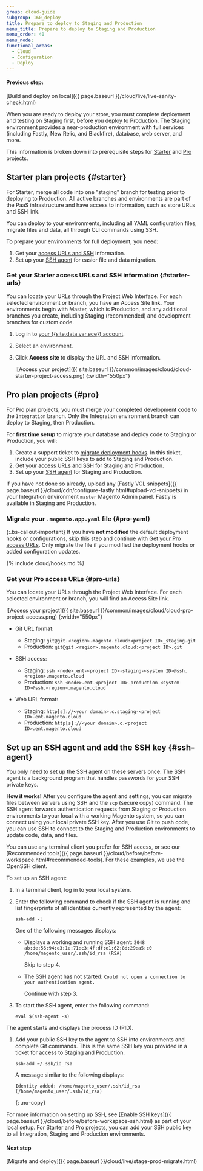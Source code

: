 ```yaml
---
group: cloud-guide
subgroup: 160_deploy
title: Prepare to deploy to Staging and Production
menu_title: Prepare to deploy to Staging and Production
menu_order: 40
menu_node:
functional_areas:
  - Cloud
  - Configuration
  - Deploy
---
```


#### Previous step:

[Build and deploy on local]({{ page.baseurl }}/cloud/live/live-sanity-check.html)

When you are ready to deploy your store, you must complete deployment and testing on Staging first, before you deploy to Production. The Staging environment provides a near-production environment with full services (including Fastly, New Relic, and Blackfire), database, web server, and more.

This information is broken down into prerequisite steps for [Starter](#starter) and [Pro](#pro) projects.

## Starter plan projects {#starter}

For Starter, merge all code into one "staging" branch for testing prior to deploying to Production. All active branches and environments are part of the PaaS infrastructure and have access to information, such as store URLs and SSH link.

You can deploy to your environments, including all YAML configuration files, migrate files and data, all through CLI commands using SSH.

To prepare your environments for full deployment, you need:

1. Get your [access URLs and SSH](#starter-urls) information.
2. Set up your [SSH agent](#ssh-agent) for easier file and data migration.

### Get your Starter access URLs and SSH information {#starter-urls}

You can locate your URLs through the Project Web Interface. For each selected environment or branch, you have an Access Site link. Your environments begin with Master, which is Production, and any additional branches you create, including Staging (recommended) and development branches for custom code.

1. Log in to [your {{site.data.var.ece}} account](https://accounts.magento.cloud).
1. Select an environment.
1. Click **Access site** to display the URL and SSH information.

   ![Access your project]({{ site.baseurl }}/common/images/cloud/cloud-starter-project-access.png)
   {:width="550px"}

## Pro plan projects {#pro}

For Pro plan projects, you must merge your completed development code to the `Integration` branch. Only the Integration environment branch can deploy to Staging, then Production.

For **first time setup** to migrate your database and deploy code to Staging or Production, you will:

1. Create a support ticket to [migrate deployment hooks](#pro-yaml). In this ticket, include your public SSH keys to add to Staging and Production.
1. Get your [access URLs and SSH](#pro-urls) for Staging and Production.
1. Set up your [SSH agent](#ssh-agent) for Staging and Production.

If you have not done so already, upload any [Fastly VCL snippets]({{ page.baseurl }}/cloud/cdn/configure-fastly.html#upload-vcl-snippets) in your Integration environment `master` Magento Admin panel. Fastly is available in Staging and Production.

### Migrate your `.magento.app.yaml` file {#pro-yaml}

{:.bs-callout-important}
If you have **not modified** the default deployment hooks or configurations, skip this step and continue with [Get your Pro access URLs](#pro-urls). Only migrate the file if you modified the deployment hooks or added configuration updates.

{% include cloud/hooks.md %}

### Get your Pro access URLs  {#pro-urls}

You can locate your URLs through the Project Web Interface. For each selected environment or branch, you will find an Access Site link.

![Access your project]({{ site.baseurl }}/common/images/cloud/cloud-pro-project-access.png)
 {:width="550px"}

- Git URL format:

  - Staging: `git@git.<region>.magento.cloud:<project ID>_staging.git`
  - Production: `git@git.<region>.magento.cloud:<project ID>.git`

- SSH access:

  - Staging: `ssh <node>.ent-<project ID>-staging-<system ID>@ssh.<region>.magento.cloud`
  - Production: `ssh <node>.ent-<project ID>-production-<system ID>@ssh.<region>.magento.cloud`

- Web URL format:

  - Staging: `http[s]://<your domain>.c.staging-<project ID>.ent.magento.cloud`
  - Production: `http[s]://<your domain>.c.<project ID>.ent.magento.cloud`

## Set up an SSH agent and add the SSH key {#ssh-agent}

You only need to set up the SSH agent on these servers once. The SSH agent is a background program that handles passwords for your SSH private keys.

**How it works!** After you configure the agent and settings, you can migrate files between servers using SSH and the `scp` (secure copy) command. The SSH agent forwards authentication requests from Staging or Production environments to your local with a working Magento system, so you can connect using your local private SSH key. After you use Git to push code, you can use SSH to connect to the Staging and Production environments to update code, data, and files.

You can use any terminal client you prefer for SSH access, or see our [Recommended tools]({{ page.baseurl }}/cloud/before/before-workspace.html#recommended-tools). For these examples, we use the OpenSSH client.

To set up an SSH agent:

1. In a terminal client, log in to your local system.

1. Enter the following command to check if the SSH agent is running and list fingerprints of all identities currently represented by the agent:

   ```terminal
   ssh-add -l
   ```

   One of the following messages displays:

   - Displays a working and running SSH agent: `2048 ab:de:56:94:e3:1e:71:c3:4f:df:e1:62:8d:29:a5:c0 /home/magento_user/.ssh/id_rsa (RSA)`

     Skip to step 4.

   - The SSH agent has not started: `Could not open a connection to your authentication agent.`

     Continue with step 3.

1. To start the SSH agent, enter the following command:
  
   ```terminal
   eval $(ssh-agent -s)
   ```

  The agent starts and displays the process ID (PID).

1. Add your public SSH key to the agent to SSH into environments and complete Git commands. This is the same SSH key you provided in a ticket for access to Staging and Production.

   ```terminal
   ssh-add ~/.ssh/id_rsa
   ```

   A message similar to the following displays:

   ```terminal
   Identity added: /home/magento_user/.ssh/id_rsa (/home/magento_user/.ssh/id_rsa)
   ```
   {: .no-copy}

For more information on setting up SSH, see [Enable SSH keys]({{ page.baseurl }}/cloud/before/before-workspace-ssh.html) as part of your local setup. For Starter and Pro projects, you can add your SSH public key to all Integration, Staging and Production environments.

#### Next step

[Migrate and deploy]({{ page.baseurl }}/cloud/live/stage-prod-migrate.html)
